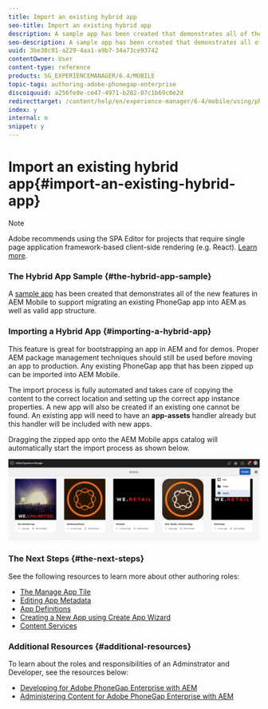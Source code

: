 ```yaml
---
title: Import an existing hybrid app
seo-title: Import an existing hybrid app
description: A sample app has been created that demonstrates all of the new features in AEM Mobile to support migrating an existing PhoneGap app into AEM as well as valid app structure.
seo-description: A sample app has been created that demonstrates all of the new features in AEM Mobile to support migrating an existing PhoneGap app into AEM as well as valid app structure.
uuid: 3be38c01-a229-4aa1-a9b7-34a73ce93742
contentOwner: User
content-type: reference
products: SG_EXPERIENCEMANAGER/6.4/MOBILE
topic-tags: authoring-adobe-phonegap-enterprise
discoiquuid: a256fe9e-ce47-4971-b282-07c1b69c0e2d
redirecttarget: /content/help/en/experience-manager/6-4/mobile/using/phonegap-adding-content-to-imported-app
index: y
internal: n
snippet: y
---
```


# Import an existing hybrid app{#import-an-existing-hybrid-app}

>[!NOTE]
>
>Adobe recommends using the SPA Editor for projects that require single page application framework-based client-side rendering (e.g. React). [Learn more](../../sites/developing/using/spa-overview.md).

### The Hybrid App Sample {#the-hybrid-app-sample}

A [sample app](https://github.com/Adobe-Marketing-Cloud-Apps/aem-mobile-hybrid-reference) has been created that demonstrates all of the new features in AEM Mobile to support migrating an existing PhoneGap app into AEM as well as valid app structure.

### Importing a Hybrid App {#importing-a-hybrid-app}

This feature is great for bootstrapping an app in AEM and for demos. Proper AEM package management techniques should still be used before moving an app to production. Any existing PhoneGap app that has been zipped up can be imported into AEM Mobile.

The import process is fully automated and takes care of copying the content to the correct location and setting up the correct app instance properties. A new app will also be created if an existing one cannot be found. An existing app will need to have an **app-assets** handler already but this handler will be included with new apps.

Dragging the zipped app onto the AEM Mobile apps catalog will automatically start the import process as shown below.

![](assets/chlimage_1-41.png)

### The Next Steps {#the-next-steps}

See the following resources to learn more about other authoring roles:

* [The Manage App Tile](../../mobile/using/phonegap-app-details-tile.md)
* [Editing App Metadata](../../mobile/using/phonegap-editmetadata.md)
* [App Definitions](../../mobile/using/phonegap-app-definitions.md)
* [Creating a New App using Create App Wizard](../../mobile/using/phonegap-create-new-app.md)
* [Content Services](/mobile/using/content-as-a-service) [](/mobile/using/content-as-a-service)

### Additional Resources {#additional-resources}

To learn about the roles and responsibilities of an Adminstrator and Developer, see the resources below:

* [Developing for Adobe PhoneGap Enterprise with AEM](../../mobile/using/developing-in-phonegap.md)
* [Administering Content for Adobe PhoneGap Enterprise with AEM](../../mobile/using/administer-phonegap.md)

